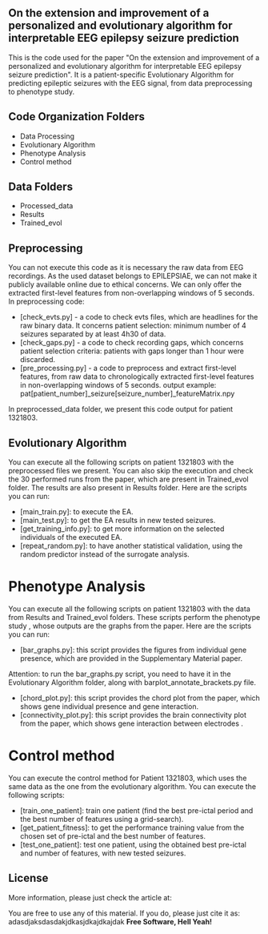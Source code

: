 ## On the extension and improvement of a personalized and evolutionary algorithm for interpretable EEG epilepsy seizure prediction


This is the code used for the paper "On the extension and improvement of a personalized and evolutionary algorithm for interpretable EEG epilepsy seizure prediction". It is a patient-specific Evolutionary Algorithm  for predicting epileptic seizures with the EEG signal, from data preprocessing to phenotype study.

## Code Organization Folders

- Data Processing
- Evolutionary Algorithm
- Phenotype Analysis
- Control method

## Data Folders

- Processed_data
- Results
- Trained_evol

## Preprocessing

You can not execute this code as it is necessary the raw data from EEG recordings. As the used dataset belongs to EPILEPSIAE, we can not make it publicly available online due to ethical concerns. We can only offer the extracted first-level features from non-overlapping windows of 5 seconds. In preprocessing code:
- [check_evts.py] - a code to check evts files, which are headlines for the raw binary data. It concerns patient selection: minimum number of 4 seizures separated by at least 4h30 of data.
- [check_gaps.py] - a code to check recording gaps, which concerns patient selection criteria: patients with gaps longer than 1 hour were discarded.
- [pre_processing.py] - a code to preprocess and extract first-level features, from raw data to chronologically extracted first-level features in non-overlapping windows of 5 seconds. output example: pat[patient_number]_seizure[seizure_number]_featureMatrix.npy

In preprocessed_data folder, we present this code output for patient 1321803.

## Evolutionary Algorithm

You can execute all the following scripts on patient 1321803 with the preprocessed files we present. You can also skip the execution and check the 30 performed runs from the paper, which are present in Trained_evol folder. The results are also present in Results folder. Here are the scripts you can run:

- [main_train.py]: to execute the EA.
- [main_test.py]: to get the EA results in new tested seizures.
- [get_training_info.py]: to get more information on the selected individuals of the executed EA.
- [repeat_random.py]: to have another statistical validation, using the random predictor instead of the surrogate analysis.

# Phenotype Analysis

You can execute all the following scripts on patient 1321803 with the data from Results and Trained_evol folders. These scripts perform the phenotype study , whose outputs are the graphs from the paper. Here are the scripts you can run:

- [bar_graphs.py]: this script provides the figures from individual gene presence, which are provided in the Supplementary Material paper.
 
Attention: to run the bar_graphs.py script, you need to have it in the Evolutionary Algorithm folder, along with barplot_annotate_brackets.py file.
- [chord_plot.py]: this script provides the chord plot from the paper, which shows gene individual presence and gene interaction.
- [connectivity_plot.py]: this script provides the brain connectivity plot from the paper, which shows gene interaction between electrodes .

# Control method

You can execute the control method for Patient 1321803, which uses the same data as the one from the evolutionary algorithm. You can execute the following scripts:

- [train_one_patient]: train one patient (find the best pre-ictal period and the best number of features using a grid-search).
- [get_patient_fitness]: to get the performance training value from the chosen set of pre-ictal and the best number of features.
- [test_one_patient]: test one patient, using the obtained best pre-ictal and number of features, with new tested seizures.


## License
More information, please just check the article at:


You are free to use any of this material. If you do, please just cite it as:
adasdjaksdasdakjdkasjdkajdkajdak 
**Free Software, Hell Yeah!**

